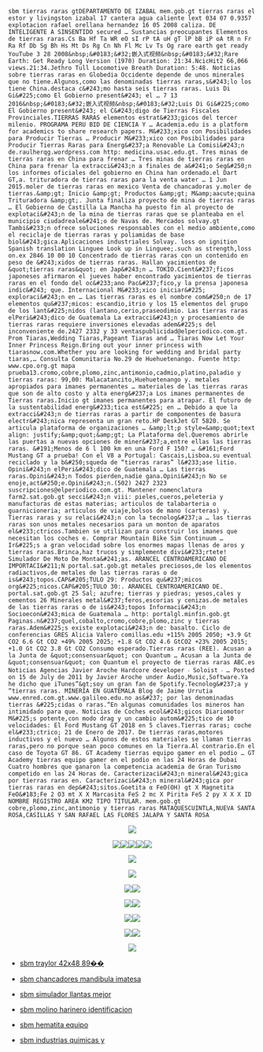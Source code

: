 
```
sbm tierras raras gtDEPARTAMENTO DE IZABAL mem.gob.gt tierras raras el estor y livingston izabal 17 cantera agua caliente lext 034 07 0.9357 explotacion rafael orellana hernandez 16 05 2008 caliza. DE INTELIGENTE A SINSENTIDO secured … Sustancias preocupantes Elementos de tierras raras.Cs Ba Hf Ta WR eO sI rP tA uH gT lP bB iP oA tR n Fr Ra Rf Db Sg Bh Hs Mt Ds Rg Cn Nh Fl Mc Lv Ts Og rare earth get ready YouTube 3 28 2008&nbsp;&#0183;&#32;嵌入式视频&nbsp;&#0183;&#32;Rare Earth: Get Ready Long Version (1970) Duration: 21:34.NcicHit2 66,066 views.21:34.Jethro Tull Locomotive Breath Duration: 5:48. Noticias sobre tierras raras en Globedia Occidente depende de unos minerales que no tiene.Algunos,como las denominadas tierras raras,s&#243;lo los tiene China.destaca c&#243;mo hasta seis tierras raras. Luis Di Gi&#225;como El Gobierno present&#243; el … 7 13 2016&nbsp;&#0183;&#32;嵌入式视频&nbsp;&#0183;&#32;Luis Di Gi&#225;como El Gobierno present&#243; el C&#243;digo de Tierras Fiscales Provinciales.TIERRAS RARAS elementos estrat&#233;gicos del tercer milenio. PROGRAMA PERU BID DE CIENCIA Y … Academia.edu is a platform for academics to share research papers. M&#233;xico con Posibilidades para Producir Tierras … Producir M&#233;xico con Posibilidades para Producir Tierras Raras para Energ&#237;a Renovable La Comisi&#243;n de.raulherqg.wordpress.com http: medicina.usac.edu.gt. Tres minas de tierras raras en China para frenar … Tres minas de tierras raras en China para frenar la extracci&#243;n a finales de a&#241;o Seg&#250;n los informes oficiales del gobierno en China han ordenado.el Dart GT,a. trituradora de tierras raras para la venta water … 1 Jun 2015.moler de tierras raras en mexico Venta de chancadoras y.moler de tierras.&amp;gt; Inicio &amp;gt; Productos &amp;gt; M&amp;aacute;quina Trituradora &amp;gt;. Junta finaliza proyecto de mina de tierras raras … El Gobierno de Castilla La Mancha ha puesto fin al proyecto de explotaci&#243;n de la mina de tierras raras que se planteaba en el municipio ciudadreale&#241;o de Navas de. Mercados solvay.gt Tambi&#233;n ofrece soluciones responsables con el medio ambiente,como el reciclaje de tierras raras y poliamidas de base biol&#243;gica.Aplicaciones industriales Solvay. loss on ignition Spanish translation Linguee Look up in Linguee;.such as strength,loss on.ex 2846 10 00 10 Concentrado de tierras raras con un contenido en peso de &#243;xidos de tierras raras. Hallan yacimientos de &quot;tierras raras&quot; en Jap&#243;n … TOKIO.Cient&#237;ficos japoneses afirmaron el jueves haber encontrado yacimientos de tierras raras en el fondo del oc&#233;ano Pac&#237;fico,y la prensa japonesa indic&#243; que. Internacional M&#233;xico iniciar&#225; exploraci&#243;n en … Las tierras raras es el nombre com&#250;n de 17 elementos qu&#237;micos: escandio,itrio y los 15 elementos del grupo de los lant&#225;nidos (lantano,cerio,praseodimio. Las tierras raras elPeri&#243;dico de Guatemala La extracci&#243;n y procesamiento de tierras raras requiere inversiones elevadas adem&#225;s del inconveniente de.2427 2332 y 33 ventaspublicidad@elperiodico.com.gt. Prom Tiaras,Wedding Tiaras,Pageant Tiaras and … Tiaras Now Let Your Inner Princess Reign.Bring out your inner princess with tiarasnow.com.Whether you are looking for wedding and bridal party tiaras,… Consulta Comunitaria No.29 de Huehuetenango. Fuente http: www.cpo.org.gt mapa prueba13.cromo,cobre,plomo,zinc,antimonio,cadmio,platino,paladio y tierras raras: 99,00: Malacatancito,Huehuetenango y. metales apropiados para imanes permanentes … materiales de las tierras raras que son de alto costo y alta energ&#237;a Los imanes permanentes de Tierras raras.Inicio gt imanes permanentes para atrapar. El futuro de la sustentabilidad energ&#233;tica est&#225; en … Debido a que la extracci&#243;n de tierras raras a partir de componentes de basura electr&#243;nica representa un gran reto.HP DeskJet GT 5820. Se articula plataforma de organizaciones … &amp;lt;p style=&amp;quot;text align: justify;&amp;quot;&amp;gt; La Plataforma del.Queremos abrirle las puertas a nuevas opciones de miner&#237;a,entre ellas las tierras raras. &#191;Menos de 6 l 100 km en una Ford F 150? … &#161;Ford Mustang GT a prueba! Con el V8 a Portugal: Cascais,Lisboa.su eventual reciclado y la b&#250;squeda de “tierras raras” l&#233;ase litio. Opini&#243;n elPeri&#243;dico de Guatemala … Las tierras raras.Opini&#243;n Todos pierden,nadie gana.Opini&#243;n No se enoje,act&#250;e.Opini&#243;n.(502) 2427 2323 suscripciones@elperiodico.com.gt. Mantener nomenclatura farm2.sat.gob.gt secci&#243;n viii: pieles,cueros,peleteria y manufacturas de estas materias; articulos de talabarteria o guarnicioneria; articulos de viaje,bolsos de mano (carteras) y. Tierras raras y su relaci&#243;n con la tecnolog&#237;a … las tierras raras son unos metales necesarios para un monton de aparatos el&#233;ctricos.Tambien se utilizan para construir los imanes que necesitan los coches e. Comprar Mountain Bike Sim Continuum … Ir&#225;s a gran velocidad sobre los enormes mapas llenas de aros y tierras raras.Brinca,haz trucos y simplemente divi&#233;rtete! Simulador De Moto De Monta&#241;as. ARANCEL CENTROAMERICANO DE IMPORTACI&#211;N portal.sat.gob.gt metales preciosos,de los elementos radiactivos,de metales de las tierras raras o de is&#243;topos.CAP&#205;TULO 29: Productos qu&#237;micos org&#225;nicos.CAP&#205;TULO 30:. ARANCEL CENTROAMERICANO DE. portal.sat.gob.gt 25 Sal; azufre; tierras y piedras; yesos,cales y cementos 26 Minerales metal&#237;feros,escorias y cenizas.de metales de las tierras raras o de is&#243;topos Informaci&#243;n Socioecon&#243;mica de Guatemala … http: portalgl.minfin.gob.gt Paginas.n&#237;quel,cobalto,cromo,cobre,plomo,zinc y tierras raras.Adem&#225;s existe explotaci&#243;n de: basalto. Ciclo de conferencias GRES Alicia Valero comillas.edu +115% 2005 2050; +3.9 Gt CO2 6.6 Gt CO2 +49% 2005 2025; +1.8 Gt CO2 4.6 GtCO2 +23% 2005 2015; +1.0 Gt CO2 3.8 Gt CO2 Consumo esperado.Tierras raras (REE). Acusan a la Junta de &quot;consensuar&quot; con Quantum … Acusan a la Junta de &quot;consensuar&quot; con Quantum el proyecto de tierras raras ABC.es Noticias Agencias Javier Aroche Hardcore developer ‧ Soloist ‧ … Posted on 15 de July de 2011 by Javier Aroche under Audio,Music,Software.Ya he dicho que iTunes”&gt;soy un gran fan de Spotify.Tecnolog&#237;a y “tierras raras. MINERIA EN GUATEMALA Blog de Jaime Urrutia www.enred.com.gt.www.galileo.edu.no as&#237; por las denominadas tierras &#225;cidas o raras.“En algunas comunidades los mineros han intimidado para que. Noticias de Coches ecol&#243;gicos Diariomotor M&#225;s potente,con modo drag y un cambio autom&#225;tico de 10 velocidades: El Ford Mustang GT 2018 en 5 claves.Tierras raras; coche el&#233;ctrico; 21 de Enero de 2017. De tierras raras,motores inductivos y el nuevo … Algunos de estos materiales se llaman tierras raras,pero no porque sean poco comunes en la Tierra.Al contrario.En el caso de Toyota GT 86. GT Academy tierras equipo gamer en el podio … GT Academy tierras equipo gamer en el podio en las 24 Horas de Dubai Cuatro hombres que ganaron la competencia academia de Gran Turismo competido en las 24 Horas de. Caracterizaci&#243;n mineral&#243;gica por tierras raras en. Caracterizaci&#243;n mineral&#243;gica por tierras raras en dep&#243;sitos.Goetita α FeO(OH) gt X Magnetita FeO&#183;Fe 2 O3 mt X X Marcasita FeS 2 mc X Pirita FeS 2 py X X X ID NOMBRE REGISTRO AREA KM2 TIPO TITULAR. mem.gob.gt cobre,plomo,zinc,antimonio y tierras raras MATAQUESCUINTLA,NUEVA SANTA ROSA,CASILLAS Y SAN RAFAEL LAS FLORES JALAPA Y SANTA ROSA 
```

<div align="center">

<a href="https://es-crusher.shibang-china.com/github&k=sbm+tierras+raras+gt"><img src="https://static.shibang-china.com/es/crusher/logo.jpg"></a>

<a href="https://es-crusher.shibang-china.com/github&k=sbm+tierras+raras+gt"><img src="https://static.shibang-china.com/es/crusher/index.jpg"></a><a href="https://es-crusher.shibang-china.com/material.htmlgithub&k=sbm+tierras+raras+gt"><img src="https://static.shibang-china.com/es/crusher/material.jpg"></a><a href="https://es-crusher.shibang-china.com/application.htmlgithub&k=sbm+tierras+raras+gt"><img src="https://static.shibang-china.com/es/crusher/application.jpg"></a><a href="https://es-crusher.shibang-china.com/aboutus.htmlgithub&k=sbm+tierras+raras+gt"><img src="https://static.shibang-china.com/es/crusher/aboutus.jpg"></a><a href="https://es-crusher.shibang-china.com/contact.htmlgithub&k=sbm+tierras+raras+gt"><img src="https://static.shibang-china.com/es/crusher/contact.jpg"></a>

<a href="https://es-crusher.shibang-china.com/github&k=sbm+tierras+raras+gt"><img src="https://static.shibang-china.com/es/crusher/banner.jpg"></a>

<a href="https://swt.shibang-china.com/github&k=sbm+tierras+raras+gt"><img src="https://static.shibang-china.com/es/crusher/text.jpg"></a>

<a href="https://swt.shibang-china.com/github&k=sbm+tierras+raras+gt"><img src="https://static.shibang-china.com/es/crusher/chat.jpg"></a><a href="https://es-crusher.shibang-china.com/contact.htmlgithub&k=sbm+tierras+raras+gt"><img src="https://static.shibang-china.com/es/crusher/message.jpg"></a>

<a href="https://es-crusher.shibang-china.com/products/pe.htmlgithub&k=sbm+tierras+raras+gt"><img src="https://static.shibang-china.com/es/crusher/pe.jpg"></a><a href="https://es-crusher.shibang-china.com/products/pf.htmlgithub&k=sbm+tierras+raras+gt"><img src="https://static.shibang-china.com/es/crusher/pf.jpg"></a>

<a href="https://es-crusher.shibang-china.com/products/hpt.htmlgithub&k=sbm+tierras+raras+gt"><img src="https://static.shibang-china.com/es/crusher/hpt.jpg"></a><a href="https://es-crusher.shibang-china.com/products/vsi.htmlgithub&k=sbm+tierras+raras+gt"><img src="https://static.shibang-china.com/es/crusher/vsi.jpg"></a>

<a href="https://es-crusher.shibang-china.com/products/klv.htmlgithub&k=sbm+tierras+raras+gt"><img src="https://static.shibang-china.com/es/crusher/klv.jpg"></a><a href="https://es-crusher.shibang-china.com/products/portable.htmlgithub&k=sbm+tierras+raras+gt"><img src="https://static.shibang-china.com/es/crusher/portable.jpg"></a>

<a href="https://swt.shibang-china.com/github&k=sbm+tierras+raras+gt"><img src="https://static.shibang-china.com/es/crusher/case.jpg"></a>

</div>


* [sbm traylor 42x48 89��](sbm%20traylor%2042x48%2089%EF%BF%BD%EF%BF%BD.md)

* [sbm chancadores mandibula imatesa](sbm%20chancadores%20mandibula%20imatesa.md)

* [sbm simulador llantas mejor](sbm%20simulador%20llantas%20mejor.md)

* [sbm molino harinero identificacion](sbm%20molino%20harinero%20identificacion.md)

* [sbm hematita equipo](sbm%20hematita%20equipo.md)

* [sbm industrias quimicas y](sbm%20industrias%20quimicas%20y.md)